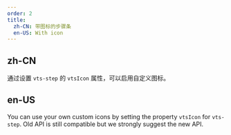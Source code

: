 ```yaml
---
order: 2
title:
  zh-CN: 带图标的步骤条
  en-US: With icon
---
```


## zh-CN

通过设置 `vts-step` 的 `vtsIcon` 属性，可以启用自定义图标。

## en-US

You can use your own custom icons by setting the property `vtsIcon` for `vts-step`. Old API is still compatible but we strongly suggest the new API.


